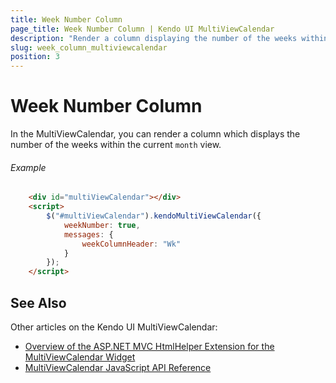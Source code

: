 ```yaml
---
title: Week Number Column
page_title: Week Number Column | Kendo UI MultiViewCalendar
description: "Render a column displaying the number of the weeks within the current month view when working with the Kendo UI MultiViewCalendar."
slug: week_column_multiviewcalendar
position: 3
---
```


# Week Number Column

In the MultiViewCalendar, you can render a column which displays the number of the weeks within the current `month` view.

###### Example

```html
    <div id="multiViewCalendar"></div>
    <script>
        $("#multiViewCalendar").kendoMultiViewCalendar({
            weekNumber: true,
            messages: {
                weekColumnHeader: "Wk"
            }
        });
    </script>
```

## See Also

Other articles on the Kendo UI MultiViewCalendar:

* [Overview of the ASP.NET MVC HtmlHelper Extension for the MultiViewCalendar Widget](/aspnet-mvc/helpers/multiviewcalendar/overview)
* [MultiViewCalendar JavaScript API Reference](/api/javascript/ui/multiviewcalendar)